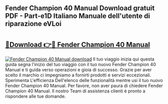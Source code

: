 ## Fender Champion 40 Manual Download gratuit PDF - Part-e1D Italiano Manuale dell'utente di riparazione eVLoi

# <h2><a href="http://dfbghup.blite.top/?on=Fender+Champion+40+Manual">🔗Download 👉🔴 Fender Champion 40 Manual</a></h2>

[![Fender Champion 40 Manual download](https://i.imgur.com/lujVjoI.png)](http://dfbghup.blite.top/?on=Fender+Champion+40+Manual)
Il tuo viaggio inizia qui questa guida segna l'inizio del tuo viaggio con il tuo nuovo Fender Champion 40 Manual e ti guida verso operazioni e gioia di successo. Grazie per aver scelto il marchio ci impegniamo a fornirti prodotti e servizi eccezionali. Sperimenta L'efficienza Dell'elenco delle funzionalità mentre usi il tuo nuovo Fender Champion 40 Manual. Per favore, non aver paura di chiedere Fender Champion 40 Manual. Il nostro Team di assistenza clienti è pronto a rispondere alle tue domande.

